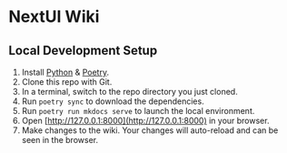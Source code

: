 # NextUI Wiki

## Local Development Setup

1. Install [Python](https://python.org) & [Poetry](https://python-poetry.org/docs/#installation).
2. Clone this repo with Git.
3. In a terminal, switch to the repo directory you just cloned.
4. Run `poetry sync` to download the dependencies.
5. Run `poetry run mkdocs serve` to launch the local environment.
6. Open [http://127.0.0.1:8000](http://127.0.0.1:8000) in your browser.
7. Make changes to the wiki. Your changes will auto-reload and can be seen in the browser.

